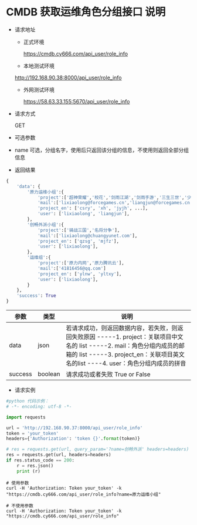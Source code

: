 # CMDB 获取运维角色分组接口 说明

- 请求地址
	- 正式环境
		
		https://cmdb.cy666.com/api_user/role_info
		
	- 本地测试环境
    
    http://192.168.90.38:8000/api_user/role_info
	  
	- 外网测试环境
	  
	  https://58.63.33.155:5670/api_user/role_info
	  
	  
	
- 请求方式
	
	GET

-  可选参数
  
  - name  可选，分组名字，使用后只返回该分组的信息，不使用则返回全部分组信息


- 返回结果
```python
{
    'data': {
        '原力运维小组':{
            'project':['超神荣耀','校花','剑雨江湖','剑雨手游','三生三世','少年H5','超神学院','超神学院','少年群侠传','少年3D'],
            'mail':['lixiaolong@forcegames.cn','liangjun@forcegames.cn'],
            'project_en': ['csry', 'xh', 'jyjh', ...],
            'user': ['lixiaolong', 'liangjun'],
        },
        '创畅外派小组':{
            'project':['骑战三国','名将分争'],
            'mail':['lixiaolong@chuangyunet.com'],
            'project_en': ['qzsg', 'mjfz'],
            'user': ['lixiaolong'],
        },
        '运维组':{
            'project':['原力内网','原力腾讯云'],
            'mail':['41816456@qq.com']
            'project_en': ['ylnw', 'yltxy'],
            'user': ['lixiaolong'],
        }
    },
    'success': True
}

```

|参数|类型|说明|
|----|---|----|
|data|json|若请求成功，则返回数据内容，若失败，则返回失败原因     -----1. project：关联项目中文名的 list    -----2. mail：角色分组内成员的邮箱的 list    -----3. project_en：关联项目英文名的list         ----4. user：角色分组内成员的拼音|
|success|boolean|请求成功或者失败   True or False|


- 请求实例
```python
#python 代码示例：
# -*- encoding: utf-8 -*-

import requests

url = 'http://192.168.90.37:8000/api_user/role_info'
token = 'your_token' 
headers={'Authorization': 'token {}'.format(token)}

# res = requests.get(url, query_param='?name=创畅外派' headers=headers) 
res = requests.get(url, headers=headers) 
if res.status_code == 200:
    r = res.json()
    print (r)
```

```shell
# 使用参数
curl -H 'Authorization: Token your_token' -k "https://cmdb.cy666.com/api_user/role_info?name=原力运维小组"

# 不使用参数
curl -H 'Authorization: Token your_token' -k "https://cmdb.cy666.com/api_user/role_info"
```

